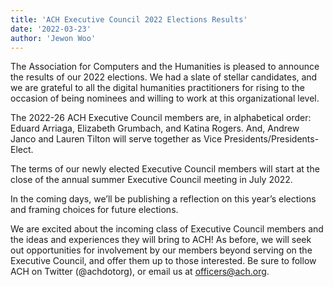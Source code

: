 ```yaml
---
title: 'ACH Executive Council 2022 Elections Results'
date: '2022-03-23'
author: 'Jewon Woo'
---
```

The Association for Computers and the Humanities is pleased to announce the results of our 2022 elections. We had a slate of stellar candidates, and we are grateful to all the digital humanities practitioners for rising to the occasion of being nominees and willing to work at this organizational level.

The 2022-26 ACH Executive Council members are, in alphabetical order: Eduard Arriaga, Elizabeth Grumbach, and Katina Rogers. And, Andrew Janco and Lauren Tilton will serve together as Vice Presidents/Presidents-Elect.

The terms of our newly elected Executive Council members will start at the close of the annual summer Executive Council meeting in July 2022.

In the coming days, we’ll be publishing a reflection on this year’s elections and framing choices for future elections.

We are excited about the incoming class of Executive Council members and the ideas and experiences they will bring to ACH! As before, we will seek out opportunities for involvement by our members beyond serving on the Executive Council, and offer them up to those interested. Be sure to follow ACH on Twitter (@achdotorg), or email us at [officers@ach.org](mailto:officers@ach.org).
